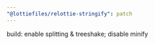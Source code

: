 ```yaml
---
"@lottiefiles/relottie-stringify": patch
---
```


build: enable splitting & treeshake; disable minify
